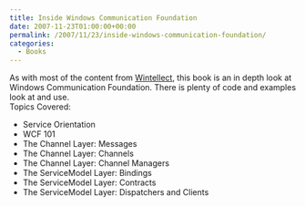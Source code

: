 ```yaml
---
title: Inside Windows Communication Foundation
date: 2007-11-23T01:00:00+00:00
permalink: /2007/11/23/inside-windows-communication-foundation/
categories:
  - Books
---
```

As with most of the content from [Wintellect](http://www.wintellect.com), this book is an in depth look at Windows Communication Foundation. There is plenty of code and examples look at and use.  
Topics Covered:

* Service Orientation
* WCF 101
* The Channel Layer: Messages
* The Channel Layer: Channels
* The Channel Layer: Channel Managers
* The ServiceModel Layer: Bindings
* The ServiceModel Layer: Contracts
* The ServiceModel Layer: Dispatchers and Clients